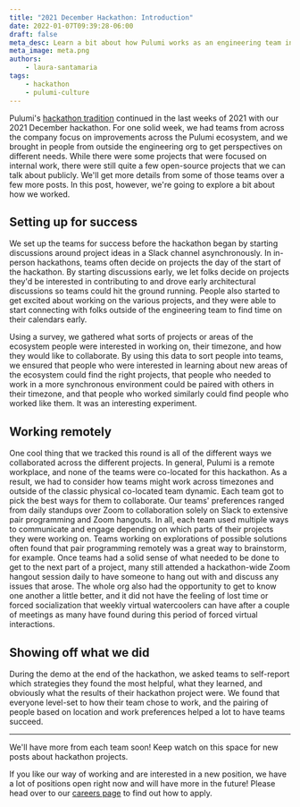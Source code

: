 ```yaml
---
title: "2021 December Hackathon: Introduction"
date: 2022-01-07T09:39:28-06:00
draft: false
meta_desc: Learn a bit about how Pulumi works as an engineering team in this introduction to our regular hackathon process.
meta_image: meta.png
authors:
    - laura-santamaria
tags:
    - hackathon
    - pulumi-culture
---
```


Pulumi's [hackathon tradition](/blog/multi-lang-hackathon) continued in the last weeks of 2021 with our 2021 December hackathon. For one solid week, we had teams from across the company focus on improvements across the Pulumi ecosystem, and we brought in people from outside the engineering org to get perspectives on different needs. While there were some projects that were focused on internal work, there were still quite a few open-source projects that we can talk about publicly. We'll get more details from some of those teams over a few more posts. In this post, however, we're going to explore a bit about how we worked.

## Setting up for success

We set up the teams for success before the hackathon began by starting discussions around project ideas in a Slack channel asynchronously. In in-person hackathons, teams often decide on projects the day of the start of the hackathon. By starting discussions early, we let folks decide on projects they'd be interested in contributing to and drove early architectural discussions so teams could hit the ground running. People also started to get excited about working on the various projects, and they were able to start connecting with folks outside of the engineering team to find time on their calendars early.

Using a survey, we gathered what sorts of projects or areas of the ecosystem people were interested in working on, their timezone, and how they would like to collaborate. By using this data to sort people into teams, we ensured that people who were interested in learning about new areas of the ecosystem could find the right projects, that people who needed to work in a more synchronous environment could be paired with others in their timezone, and that people who worked similarly could find people who worked like them. It was an interesting experiment.

## Working remotely

One cool thing that we tracked this round is all of the different ways we collaborated across the different projects. In general, Pulumi is a remote workplace, and none of the teams were co-located for this hackathon. As a result, we had to consider how teams might work across timezones and outside of the classic physical co-located team dynamic. Each team got to pick the best ways for them to collaborate. Our teams' preferences ranged from daily standups over Zoom to collaboration solely on Slack to extensive pair programming and Zoom hangouts. In all, each team used multiple ways to communicate and engage depending on which parts of their projects they were working on. Teams working on explorations of possible solutions often found that pair programming remotely was a great way to brainstorm, for example. Once teams had a solid sense of what needed to be done to get to the next part of a project, many still attended a hackathon-wide Zoom hangout session daily to have someone to hang out with and discuss any issues that arose. The whole org also had the opportunity to get to know one another a little better, and it did not have the feeling of lost time or forced socialization that weekly virtual watercoolers can have after a couple of meetings as many have found during this period of forced virtual interactions.

## Showing off what we did

During the demo at the end of the hackathon, we asked teams to self-report which strategies they found the most helpful, what they learned, and obviously what the results of their hackathon project were. We found that everyone level-set to how their team chose to work, and the pairing of people based on location and work preferences helped a lot to have teams succeed.

---
We'll have more from each team soon! Keep watch on this space for new posts about hackathon projects.

If you like our way of working and are interested in a new position, we have a lot of positions open right now and will have more in the future! Please head over to our [careers page](/careers) to find out how to apply.
